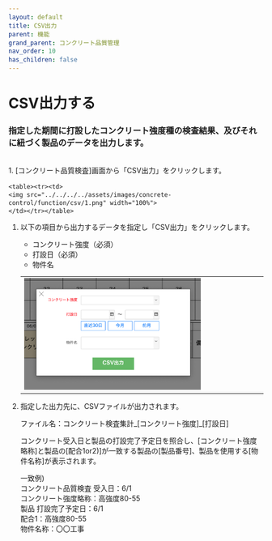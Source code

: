 ```yaml
---
layout: default
title: CSV出力
parent: 機能
grand_parent: コンクリート品質管理
nav_order: 10
has_children: false
---
```


# CSV出力する

### 指定した期間に打設したコンクリート強度種の検査結果、及びそれに紐づく製品のデータを出力します。

<br>
1. [コンクリート品質検査]画面から「CSV出力」をクリックします。

    <table><tr><td>
    <img src="../../../../assets/images/concrete-control/function/csv/1.png" width="100%">
    </td></tr></table>

1. 以下の項目から出力するデータを指定し「CSV出力」をクリックします。

    - コンクリート強度（必須）
    - 打設日（必須）
    - 物件名

    <table><tr><td>
    <img src="../../../../assets/images/concrete-control/function/csv/2.png" width="75%">
    </td></tr></table>

1. 指定した出力先に、CSVファイルが出力されます。

    ファイル名：コンクリート検査集計_[コンクリート強度]_[打設日]

    コンクリート受入日と製品の打設完了予定日を照合し、[コンクリート強度略称]と製品の[配合1or2)]が一致する製品の[製品番号]、製品を使用する[物件名称]が表示されます。

    一致例)  
    コンクリート品質検査  受入日：6/1  
    コンクリート強度略称：高強度80-55    
    製品 打設完了予定日：6/1  
    配合1：高強度80-55  
    物件名称：〇〇工事
